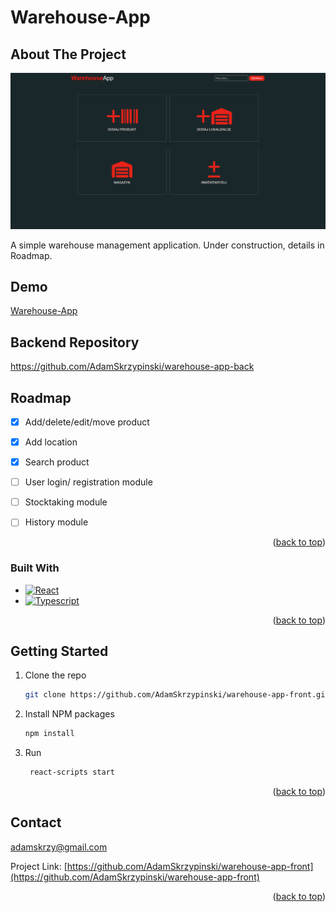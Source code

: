 

# Warehouse-App




<!-- ABOUT THE PROJECT -->
## About The Project

[![Product Name Screen Shot][product-screenshot]](https://nuidzruvvg.cfolks.pl/)

A simple warehouse management application. Under construction, details in Roadmap.

<!-- DEMO -->
## Demo
[Warehouse-App]


<!-- Backend Repository -->
## Backend Repository
https://github.com/AdamSkrzypinski/warehouse-app-back

<!-- ROADMAP -->
## Roadmap

- [x] Add/delete/edit/move product
- [x] Add location
- [x] Search product
- [ ] User login/ registration module
- [ ] Stocktaking module
- [ ] History module


<p align="right">(<a href="#readme-top">back to top</a>)</p>







### Built With


* [![React][React.js]][React-url]
* [![Typescript][Typescript]][Typescript-url]


<p align="right">(<a href="#readme-top">back to top</a>)</p>



<!-- GETTING STARTED -->
## Getting Started


1. Clone the repo
   ```sh
   git clone https://github.com/AdamSkrzypinski/warehouse-app-front.git
   ```
2. Install NPM packages
   ```sh
   npm install
   ```
3. Run 
   ```sh
    react-scripts start
   ```

<p align="right">(<a href="#readme-top">back to top</a>)</p>










<!-- CONTACT -->
## Contact

adamskrzy@gmail.com

Project Link: [https://github.com/AdamSkrzypinski/warehouse-app-front](https://github.com/AdamSkrzypinski/warehouse-app-front)

<p align="right">(<a href="#readme-top">back to top</a>)</p>







<!-- MARKDOWN LINKS & IMAGES -->
<!-- https://www.markdownguide.org/basic-syntax/#reference-style-links -->


[product-screenshot]: ezgif-3-d4a511a790.gif
[Warehouse-App]:
https://nuidzruvvg.cfolks.pl/
[Typescript]: https://shields.io/badge/TypeScript-3178C6?logo=TypeScript&logoColor=FFF&style=flat-square]
[Typescript-url]: https://www.typescriptlang.org/
[React.js]: https://img.shields.io/badge/React-20232A?style=for-the-badge&logo=react&logoColor=61DAFB
[React-url]: https://reactjs.org/


